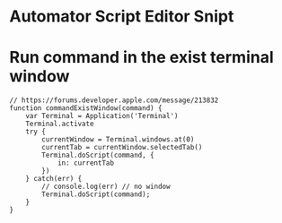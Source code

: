 # Automator Script Editor Snipt

# Run command in the exist terminal window
```
// https://forums.developer.apple.com/message/213832
function commandExistWindow(command) {
    var Terminal = Application('Terminal')
    Terminal.activate
    try {
        currentWindow = Terminal.windows.at(0)
        currentTab = currentWindow.selectedTab()
        Terminal.doScript(command, {
            in: currentTab
        })
    } catch(err) {
        // console.log(err) // no window
        Terminal.doScript(command);
    }
}
```
